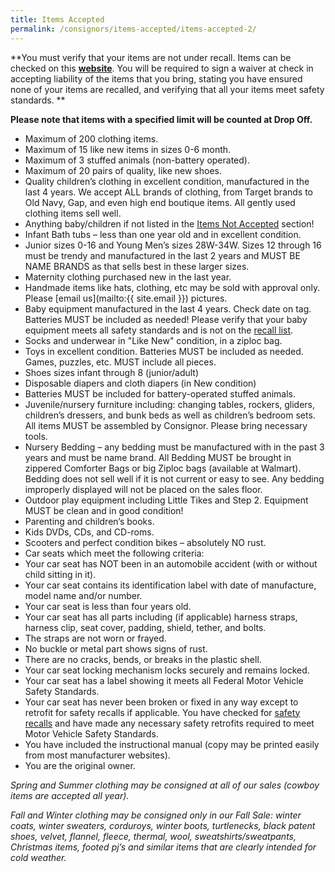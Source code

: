 ```yaml
---
title: Items Accepted
permalink: /consignors/items-accepted/items-accepted-2/
---
```


**You must verify that your items are not under recall. Items can be checked on this ****[website](http://www.cpsc.gov/en/Recalls/)****. You will be required to sign a waiver at check in accepting liability of the items that you bring, stating you have ensured none of your items are recalled, and verifying that all your items meet safety standards. **

**Please note that items with a specified limit will be counted at Drop Off.**

* Maximum of 200 clothing items.
* Maximum of 15 like new items in sizes 0-6 month.
* Maximum of 3 stuffed animals (non-battery operated).
* Maximum of 20 pairs of quality, like new shoes.
* Quality children’s clothing in excellent condition, manufactured in the last 4 years. We accept ALL brands of clothing, from Target brands to Old Navy, Gap, and even high end boutique items. All gently used clothing items sell well.
* Anything baby/children if not listed in the [Items Not Accepted](/consignors/items-accepted/items-we-cannot-accept/) section!
* Infant Bath tubs – less than one year old and in excellent condition.
* Junior sizes 0-16 and Young Men’s sizes 28W-34W. Sizes 12 through 16 must be trendy and manufactured in the last 2 years and MUST BE NAME BRANDS as that sells best in these larger sizes.
* Maternity clothing purchased new in the last year.
* Handmade items like hats, clothing, etc may be sold with approval only. Please [email us](mailto:{{ site.email }}) pictures.
* Baby equipment manufactured in the last 4 years. Check date on tag. Batteries MUST be included as needed! Please verify that your baby equipment meets all safety standards and is not on the [recall list](https://www.cpsc.gov/Recalls "Government Recall List").
* Socks and underwear in "Like New" condition, in a ziploc bag.
* Toys in excellent condition. Batteries MUST be included as needed. Games, puzzles, etc. MUST include all pieces.
* Shoes sizes infant through 8 (junior/adult)
* Disposable diapers and cloth diapers (in New condition)
* Batteries MUST be included for battery-operated stuffed animals.
* Juvenile/nursery furniture including: changing tables, rockers, gliders, children’s dressers, and bunk beds as well as children’s bedroom sets. All items MUST be assembled by Consignor. Please bring necessary tools.
* Nursery Bedding – any bedding must be manufactured with in the past 3 years and must be name brand. All Bedding MUST be brought in zippered Comforter Bags or big Ziploc bags (available at Walmart). Bedding does not sell well if it is not current or easy to see. Any bedding improperly displayed will not be placed on the sales floor.
* Outdoor play equipment including Little Tikes and Step 2\. Equipment MUST be clean and in good condition!
* Parenting and children’s books.
* Kids DVDs, CDs, and CD-roms.
* Scooters and perfect condition bikes – absolutely NO rust.
* Car seats which meet the following criteria:
* Your car seat has NOT been in an automobile accident (with or without child sitting in it).
* Your car seat contains its identification label with date of manufacture, model name and/or number.
* Your car seat is less than four years old.
* Your car seat has all parts including (if applicable) harness straps, harness clip, seat cover, padding, shield, tether, and bolts.
* The straps are not worn or frayed.
* No buckle or metal part shows signs of rust.
* There are no cracks, bends, or breaks in the plastic shell.
* Your car seat locking mechanism locks securely and remains locked.
* Your car seat has a label showing it meets all Federal Motor Vehicle Safety Standards.
* Your car seat has never been broken or fixed in any way except to retrofit for safety recalls if applicable. You have checked for [safety recalls](http://www.automotive.com/car-seat-recalls/index.html) and have made any necessary safety retrofits required to meet Motor Vehicle Safety Standards.
* You have included the instructional manual (copy may be printed easily from most manufacturer websites).
* You are the original owner.

_Spring and Summer clothing may be consigned at all of our sales (cowboy items are accepted all year)._

_Fall and Winter clothing may be consigned only in our Fall Sale: winter coats, winter sweaters, corduroys, winter boots, turtlenecks, black patent shoes, velvet, flannel, fleece, thermal, wool, sweatshirts/sweatpants, Christmas items, footed pj’s and similar items that are clearly intended for cold weather._
